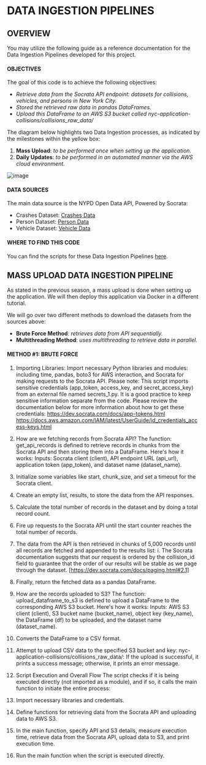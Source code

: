 # DATA INGESTION PIPELINES

## OVERVIEW
You may utilize the following guide as a reference documentation for the Data Ingestion Pipelines developed for this project.

#### OBJECTIVES
The goal of this code is to achieve the following objectives:
- _Retrieve data from the Socrata API endpoint: datasets for collisions, vehicles, and persons in New York City._
-	_Stored the retrieved raw data in pandas DataFrames._
-	_Upload this DataFrame to an AWS S3 bucket called nyc-application-collisions/collisions_raw_data/_

The diagram below highlights two Data Ingestion processes, as indicated by the milestones within the yellow box:
1. **Mass Upload**: _to be performed once when setting up the application._
2. **Daily Updates**: _to be performed in an automated manner via the AWS cloud environment._

![image](https://github.com/JavierGalindo91/NYC-Collisions/assets/17058746/7a770fd3-dcbe-4297-9765-f9c51ba57a15)

#### DATA SOURCES
The main data source is the NYPD Open Data API, Powered by Socrata:
- Crashes Dataset: [Crashes Data](https://dev.socrata.com/foundry/data.cityofnewyork.us/h9gi-nx95)
- Person Dataset: [Person Data](https://data.cityofnewyork.us/Public-Safety/Motor-Vehicle-Collisions-Person/f55k-p6yu/about_data)
- Vehicle Dataset: [Vehicle Data](https://data.cityofnewyork.us/Public-Safety/Motor-Vehicle-Collisions-Vehicles/bm4k-52h4/about_data)


#### WHERE TO FIND THIS CODE
You can find the scripts for these Data Ingestion Pipelines [here](https://github.com/JavierGalindo91/NYC-Collisions/tree/main/data%20pipelines/Ingestion%20Pipelines). 

## MASS UPLOAD DATA INGESTION PIPELINE
As stated in the previous season, a mass upload is done when setting up the application. We will then deploy this application via Docker in a different tutorial.

We will go over two different methods to download the datasets from the sources above:
-	**Brute Force Method**: _retrieves data from API sequentially._
-	**Multithreading Method**: _uses multithreading to retrieve data in parallel._

#### METHOD #1: BRUTE FORCE

1.	Importing Libraries:
Import necessary Python libraries and modules: including time, pandas, boto3 for AWS interaction, and Socrata for making requests to the Socrata API.
Please note: This script imports sensitive credentials (app_token, access_key, and secret_access_key) from an external file named secrets_1.py. It is a good practice to keep sensitive information separate from the code. 
Please review the documentation below for more information about how to get these credentials:
https://dev.socrata.com/docs/app-tokens.html
https://docs.aws.amazon.com/IAM/latest/UserGuide/id_credentials_access-keys.html

 

2.	How are we fetching records from Socrata API?
The function: get_api_records is defined to retrieve records in chunks from the Socrata API and then storing them into a DataFrame. Here's how it works:
Inputs: Socrata client (client), API endpoint URL (api_url), application token (app_token), and dataset name (dataset_name).
1.	Initialize some variables like start, chunk_size, and set a timeout for the Socrata client. 
2.	Create an empty list, results, to store the data from the API responses. 
3.	Calculate the total number of records in the dataset and by doing a total record count.
4.	Fire up requests to the Socrata API until the start counter reaches the total number of records.
5.	The data from the API is then retrieved in chunks of 5,000 records until all records are fetched and appended to the results list:
i.	The Socrata documentation suggests that our request is ordered by the collision_id field to guarantee that the order of our results will be stable as we page through the dataset. [https://dev.socrata.com/docs/paging.html#2.1]
6.	Finally, return the fetched data as a pandas DataFrame.
 

3.	How are the records uploaded to S3?
The function: upload_dataframe_to_s3 is defined to upload a DataFrame to the corresponding AWS S3 bucket. Here's how it works:
Inputs: AWS S3 client (client), S3 bucket name (bucket_name), object key (key_name), the DataFrame (df) to be uploaded, and the dataset name (dataset_name).
1.	Converts the DataFrame to a CSV format.
2.	Attempt to upload CSV data to the specified S3 bucket and key: nyc-application-collisions/collisions_raw_data/:
If the upload is successful, it prints a success message; otherwise, it prints an error message.
 
4.	Script Execution and Overall Flow
The script checks if it is being executed directly (not imported as a module), and if so, it calls the main function to initiate the entire process:
1.	Import necessary libraries and credentials.
2.	Define functions for retrieving data from the Socrata API and uploading data to AWS S3.
3.	In the main function, specify API and S3 details, measure execution time, retrieve data from the Socrata API, upload data to S3, and print execution time.
4.	Run the main function when the script is executed directly.
 
